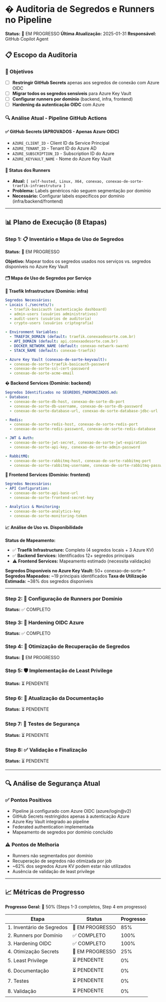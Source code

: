 # � Auditoria de Segredos e Runners no Pipeline

**Status:** 🔄 EM PROGRESSO
**Última Atualização:** 2025-01-31
**Responsável:** GitHub Copilot Agent

## 📋 Escopo da Auditoria

### 🎯 Objetivos
- [ ] **Restringir GitHub Secrets** apenas aos segredos de conexão com Azure OIDC
- [ ] **Migrar todos os segredos sensíveis** para Azure Key Vault
- [ ] **Configurar runners por domínio** (backend, infra, frontend)
- [ ] **Hardening da autenticação OIDC** com Azure

### 🔍 Análise Atual - Pipeline GitHub Actions

#### ✅ GitHub Secrets (APROVADOS - Apenas Azure OIDC)
- `AZURE_CLIENT_ID` - Client ID da Service Principal
- `AZURE_TENANT_ID` - Tenant ID do Azure AD
- `AZURE_SUBSCRIPTION_ID` - Subscription ID do Azure
- `AZURE_KEYVAULT_NAME` - Nome do Azure Key Vault

#### 🚨 Status dos Runners
- **Atual:** `[ self-hosted, Linux, X64, conexao, conexao-de-sorte-traefik-infraestrutura ]`
- **Problema:** Labels genéricos não seguem segmentação por domínio
- **Necessário:** Configurar labels específicos por domínio (infra/backend/frontend)

---

## 📊 Plano de Execução (8 Etapas)

### Step 1: 📋 Inventário e Mapa de Uso de Segredos
**Status:** 🔄 EM PROGRESSO

**Objetivo:** Mapear todos os segredos usados nos serviços vs. segredos disponíveis no Azure Key Vault

#### 🗂️ **Mapa de Uso de Segredos por Serviço**

**🔧 Traefik Infrastructure (Domínio: infra)**
```yaml
Segredos Necessários:
- Locais (./secrets/):
  - traefik-basicauth (autenticação dashboard)
  - admin-users (usuários administrativos)
  - audit-users (usuários de auditoria)
  - crypto-users (usuários criptografia)

- Environment Variables:
  - TRAEFIK_DOMAIN (default: traefik.conexaodesorte.com.br)
  - API_DOMAIN (default: api.conexaodesorte.com.br)
  - DOCKER_NETWORK_NAME (default: conexao-network-swarm)
  - STACK_NAME (default: conexao-traefik)

- Azure Key Vault (conexao-de-sorte-keyvault):
  - conexao-de-sorte-traefik-basicauth-password
  - conexao-de-sorte-ssl-cert-password
  - conexao-de-sorte-acme-email
```

**�️ Backend Services (Domínio: backend)**
```yaml
Segredos Identificados no SEGREDOS_PADRONIZADOS.md:
- Database:
  - conexao-de-sorte-db-host, conexao-de-sorte-db-port
  - conexao-de-sorte-db-username, conexao-de-sorte-db-password
  - conexao-de-sorte-database-url, conexao-de-sorte-database-jdbc-url

- Redis:
  - conexao-de-sorte-redis-host, conexao-de-sorte-redis-port
  - conexao-de-sorte-redis-password, conexao-de-sorte-redis-database

- JWT & Auth:
  - conexao-de-sorte-jwt-secret, conexao-de-sorte-jwt-expiration
  - conexao-de-sorte-api-key, conexao-de-sorte-admin-password

- RabbitMQ:
  - conexao-de-sorte-rabbitmq-host, conexao-de-sorte-rabbitmq-port
  - conexao-de-sorte-rabbitmq-username, conexao-de-sorte-rabbitmq-password
```

**🎨 Frontend Services (Domínio: frontend)**
```yaml
Segredos Necessários:
- API Configuration:
  - conexao-de-sorte-api-base-url
  - conexao-de-sorte-frontend-secret-key

- Analytics & Monitoring:
  - conexao-de-sorte-analytics-key
  - conexao-de-sorte-monitoring-token
```

#### 📈 **Análise de Uso vs. Disponibilidade**

**Status de Mapeamento:**
- ✅ **Traefik Infrastructure:** Completo (4 segredos locais + 3 Azure KV)
- ✅ **Backend Services:** Identificados 12+ segredos principais
- ⚠️ **Frontend Services:** Mapeamento estimado (necessita validação)

**Segredos Disponíveis no Azure Key Vault:** 50+ conexao-de-sorte-*
**Segredos Mapeados:** ~19 principais identificados
**Taxa de Utilização Estimada:** ~38% dos segredos disponíveis

---

### Step 2: 🔧 Configuração de Runners por Domínio
**Status:** ✅ COMPLETO

### Step 3: 🔐 Hardening OIDC Azure
**Status:** ✅ COMPLETO

### Step 4: 🎯 Otimização de Recuperação de Segredos
**Status:** 🔄 EM PROGRESSO

### Step 5: 🛡️ Implementação de Least Privilege
**Status:** ⏳ PENDENTE

### Step 6: 📝 Atualização da Documentação
**Status:** ⏳ PENDENTE

### Step 7: 🧪 Testes de Segurança
**Status:** ⏳ PENDENTE

### Step 8: ✅ Validação e Finalização
**Status:** ⏳ PENDENTE

---

## 🔍 Análise de Segurança Atual

### ✅ Pontos Positivos
- Pipeline já configurado com Azure OIDC (azure/login@v2)
- GitHub Secrets restringidos apenas à autenticação Azure
- Azure Key Vault integrado ao pipeline
- Federated authentication implementada
- Mapeamento de segredos por domínio concluído

### ⚠️ Pontos de Melhoria
- Runners não segmentados por domínio
- Recuperação de segredos não otimizada por job
- ~62% dos segredos Azure KV podem estar não utilizados
- Ausência de validação de least privilege

---

## 📈 Métricas de Progresso

**Progresso Geral:** 🔄 50% (Steps 1-3 completos, Step 4 em progresso)

| Etapa | Status | Progresso |
|-------|--------|-----------|
| 1. Inventário de Segredos | 🔄 EM PROGRESSO | 85% |
| 2. Runners por Domínio | ✅ COMPLETO | 100% |
| 3. Hardening OIDC | ✅ COMPLETO | 100% |
| 4. Otimização Secrets | 🔄 EM PROGRESSO | 25% |
| 5. Least Privilege | ⏳ PENDENTE | 0% |
| 6. Documentação | ⏳ PENDENTE | 0% |
| 7. Testes | ⏳ PENDENTE | 0% |
| 8. Validação | ⏳ PENDENTE | 0% |